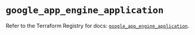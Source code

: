 # `google_app_engine_application`

Refer to the Terraform Registry for docs: [`google_app_engine_application`](https://registry.terraform.io/providers/hashicorp/google/6.25.0/docs/resources/app_engine_application).

